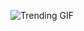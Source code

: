 ![Trending GIF](https://media0.giphy.com/media/v1.Y2lkPThiYjIxNzcyYzk4YWs2bHV2MjdtcHdpcW51YnZyc2F1Y2Q1ZjFlMWg3NHdxbGx1aCZlcD12MV9naWZzX3NlYXJjaCZjdD1n/YQitE4YNQNahy/giphy.gif)
